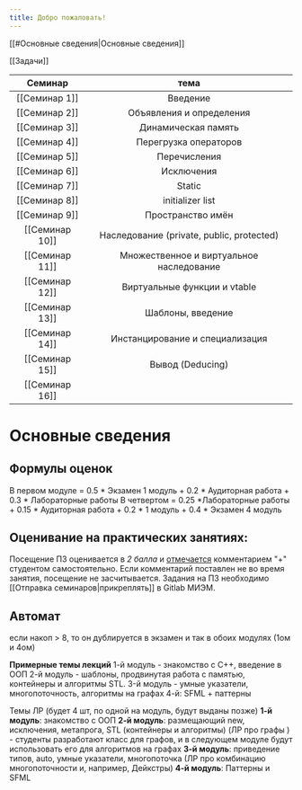 ```yaml
---
title: Добро пожаловать!
---
```

[[#Основные сведения|Основные сведения]] 

[[Задачи]]

|    Семинар     |   тема   |
|:--------------:|:--------:|
| [[Семинар 1]]  | Введение |
| [[Семинар 2]]  |  Объявления и определения        |
| [[Семинар 3]]  |     Динамическая память     |
| [[Семинар 4]]  |    Перегрузка операторов      |
| [[Семинар 5]]  |      Перечисления    |
| [[Семинар 6]]  |      Исключения    |
| [[Семинар 7]]  |  Static        |
| [[Семинар 8]]  |  initializer list        |
| [[Семинар 9]]  |    Пространство имён      |
| [[Семинар 10]] |   Наследование (private, public, protected)      |
| [[Семинар 11]] |     Множественное и виртуальное наследование     |
| [[Семинар 12]] |       Виртуальные функции и vtable   |
| [[Семинар 13]] |     Шаблоны, введение     |
| [[Семинар 14]] |      Инстанцирование и специализация    |
| [[Семинар 15]] |     Вывод (Deducing)     |
| [[Семинар 16]] |          |


# Основные сведения 

## **Формулы оценок**
В первом модуле = 0.5 * Экзамен 1 модуль + 0.2 * Аудиторная работа + 0.3 * Лабораторные работы
В четвертом = 0.25 *Лабораторные работы + 0.15 * Аудиторная работа + 0.2 *  1 модуль + 0.4 * Экзамен  4 модуль

## **Оценивание на практических занятиях**:
Посещение ПЗ оценивается в *2 балла* и [отмечается](https://docs.google.com/spreadsheets/d/1-z5g3qONlWRbUw1o7h92xSSIezMLCQ-N9SXuvzgX3FQ/edit#gid=0) комментарием "+" студентом самостоятельно. Если комментарий поставлен не во время занятия, посещение не засчитывается. Задания на ПЗ необходимо [[Отправка семинаров|прикреплять]]  в Gitlab МИЭМ.

## **Автомат**
если накоп > 8, то он дублируется в экзамен
и так в обоих модулях (1ом и 4ом)

**Примерные темы лекций**
1-й модуль - знакомство с С++, введение в ООП
2-й модуль - шаблоны,  продвинутая работа с памятью,   контейнеры и алгоритмы STL.
3-й модуль - умные указатели, многопоточность, алгоритмы на графах
4-й: SFML + паттерны


Темы ЛР (будет 4 шт, по одной на модуль, будут выданы позже)
**1-й модуль**: знакомство с ООП
**2-й модуль**: размещающий new, исключения, метапрога, STL (контейнеры и алгоритмы) (ЛР про графы ) - студенты разработают класс для графов, и в следующем модуле будут использовать его для алгоритмов на графах
**3-й модуль**: приведение типов, auto, умные указатели, многопоточка (ЛР про  комбинацию многопоточности и, например, Дейкстры) 
**4-й модуль**: Паттерны и SFML 